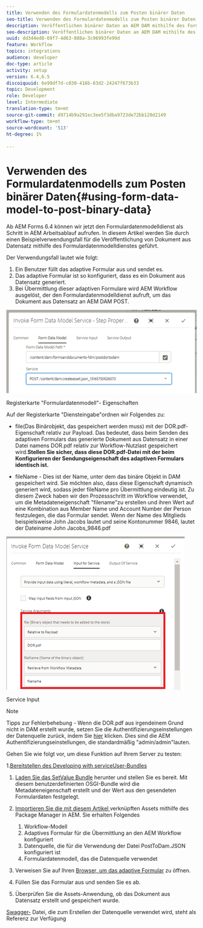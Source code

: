 ```yaml
---
title: Verwenden des Formulardatenmodells zum Posten binärer Daten
seo-title: Verwenden des Formulardatenmodells zum Posten binärer Daten
description: Veröffentlichen binärer Daten an AEM DAM mithilfe des Formulardatenmodells
seo-description: Veröffentlichen binärer Daten an AEM DAM mithilfe des Formulardatenmodells
uuid: dd344ed8-69f7-4d63-888a-3c96993fe99d
feature: Workflow
topics: integrations
audience: developer
doc-type: article
activity: setup
version: 6.4,6.5
discoiquuid: 6e99df7d-c030-416b-83d2-24247f673b33
topic: Development
role: Developer
level: Intermediate
translation-type: tm+mt
source-git-commit: d9714b9a291ec3ee5f3dba9723de72bb120d2149
workflow-type: tm+mt
source-wordcount: '513'
ht-degree: 1%

---
```



# Verwenden des Formulardatenmodells zum Posten binärer Daten{#using-form-data-model-to-post-binary-data}

Ab AEM Forms 6.4 können wir jetzt den Formulardatenmodelldienst als Schritt in AEM Arbeitsablauf aufrufen. In diesem Artikel werden Sie durch einen Beispielverwendungsfall für die Veröffentlichung von Dokument aus Datensatz mithilfe des Formulardatenmodelldienstes geführt.

Der Verwendungsfall lautet wie folgt:

1. Ein Benutzer füllt das adaptive Formular aus und sendet es.
1. Das adaptive Formular ist so konfiguriert, dass es ein Dokument aus Datensatz generiert.
1. Bei Übermittlung dieser adaptiven Formulare wird AEM Workflow ausgelöst, der den Formulardatenmodelldienst aufruft, um das Dokument aus Datensatz an AEM DAM POST.

![Posttodam](assets/posttodamshot1.png)

Registerkarte &quot;Formulardatenmodell&quot;- Eigenschaften

Auf der Registerkarte &quot;Diensteingabe&quot;ordnen wir Folgendes zu:

* file(Das Binärobjekt, das gespeichert werden muss) mit der DOR.pdf-Eigenschaft relativ zur Payload. Das bedeutet, dass beim Senden des adaptiven Formulars das generierte Dokument aus Datensatz in einer Datei namens DOR.pdf relativ zur Workflow-Nutzlast gespeichert wird.**Stellen Sie sicher, dass diese DOR.pdf-Datei mit der beim Konfigurieren der Sendungseigenschaft des adaptiven Formulars identisch ist.**

* fileName - Dies ist der Name, unter dem das binäre Objekt in DAM gespeichert wird. Sie möchten also, dass diese Eigenschaft dynamisch generiert wird, sodass jeder fileName pro Übermittlung eindeutig ist. Zu diesem Zweck haben wir den Prozessschritt im Workflow verwendet, um die Metadateneigenschaft &quot;filename&quot;zu erstellen und ihren Wert auf eine Kombination aus Member Name und Account Number der Person festzulegen, die das Formular sendet. Wenn der Name des Mitglieds beispielsweise John Jacobs lautet und seine Kontonummer 9846, lautet der Dateiname John Jacobs_9846.pdf

![fdmserviceinput](assets/fdminputservice.png)

Service Input

>[!NOTE]
>
>Tipps zur Fehlerbehebung - Wenn die DOR.pdf aus irgendeinem Grund nicht in DAM erstellt wurde, setzen Sie die Authentifizierungseinstellungen der Datenquelle zurück, indem Sie [hier](http://localhost:4502/mnt/overlay/fd/fdm/gui/components/admin/fdmcloudservice/properties.html?item=%2Fconf%2Fglobal%2Fsettings%2Fcloudconfigs%2Ffdm%2Fpostdortodam) klicken. Dies sind die AEM Authentifizierungseinstellungen, die standardmäßig &quot;admin/admin&quot;lauten.

Gehen Sie wie folgt vor, um diese Funktion auf Ihrem Server zu testen:

1.[Bereitstellen des Developing with serviceUser-Bundles](/help/forms/assets/common-osgi-bundles/DevelopingWithServiceUser.jar)

1. [Laden Sie das SetValue Bundle](/help/forms/assets/common-osgi-bundles/SetValueApp.core-1.0-SNAPSHOT.jar) herunter und stellen Sie es bereit. Mit diesem benutzerdefinierten OSGI-Bundle wird die Metadateneigenschaft erstellt und der Wert aus den gesendeten Formulardaten festgelegt.

1. [Importieren Sie die mit diesem Artikel ](assets/postdortodam.zip) verknüpften Assets mithilfe des Package Manager in AEM. Sie erhalten Folgendes

   1. Workflow-Modell
   1. Adaptives Formular für die Übermittlung an den AEM Workflow konfiguriert
   1. Datenquelle, die für die Verwendung der Datei PostToDam.JSON konfiguriert ist
   1. Formulardatenmodell, das die Datenquelle verwendet

1. Verweisen Sie auf Ihren [Browser, um das adaptive Formular](http://localhost:4502/content/dam/formsanddocuments/helpx/timeoffrequestform/jcr:content?wcmmode=disabled) zu öffnen.
1. Füllen Sie das Formular aus und senden Sie es ab.
1. Überprüfen Sie die Assets-Anwendung, ob das Dokument aus Datensatz erstellt und gespeichert wurde.


[Swagger-](http://localhost:4502/conf/global/settings/cloudconfigs/fdm/postdortodam/jcr:content/swaggerFile) Datei, die zum Erstellen der Datenquelle verwendet wird, steht als Referenz zur Verfügung
